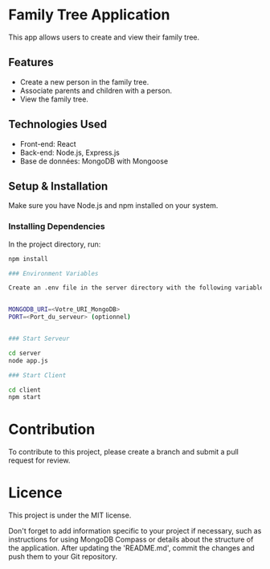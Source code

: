 # Family Tree Application

This app allows users to create and view their family tree.

## Features

- Create a new person in the family tree.
- Associate parents and children with a person.
- View the family tree.

## Technologies Used

- Front-end: React
- Back-end: Node.js, Express.js
- Base de données: MongoDB with Mongoose

## Setup & Installation

Make sure you have Node.js and npm installed on your system.

### Installing Dependencies

In the project directory, run:

```bash
npm install

### Environment Variables

Create an .env file in the server directory with the following variables:


MONGODB_URI=<Votre_URI_MongoDB>
PORT=<Port_du_serveur> (optionnel)


### Start Serveur

cd server
node app.js

### Start Client

cd client
npm start

```

# Contribution

To contribute to this project, please create a branch and submit a pull request for review.


# Licence

This project is under the MIT license.


Don't forget to add information specific to your project if necessary, such as instructions for using MongoDB Compass or details about the structure of the application. After updating the 'README.md', commit the changes and push them to your Git repository.




